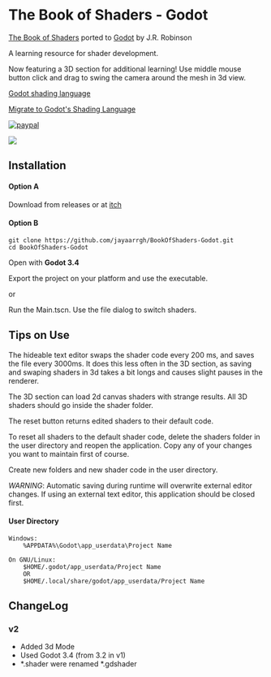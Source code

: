 # The Book of Shaders - Godot
[The Book of Shaders](https://thebookofshaders.com/) ported to [Godot](https://www.godotengine.org/) by J.R. Robinson

A learning resource for shader development.

Now featuring a 3D section for additional learning! Use middle mouse button click and drag to swing the camera around the mesh in 3d view.

[Godot shading language](https://docs.godotengine.org/en/stable/tutorials/shading/shading_reference/shading_language.html)

[Migrate to Godot's Shading Language](https://docs.godotengine.org/en/stable/tutorials/shading/migrating_to_godot_shader_language.html#doc-migrating-to-godot-shader-language)

[![paypal](https://www.paypalobjects.com/en_US/i/btn/btn_donateCC_LG.gif)](https://www.paypal.com/donate/?business=L4GGSCN5YWVG2&no_recurring=0&item_name=Thanks+for+buying+me+a+coffee%21&currency_code=USD)

![](.gif/demo.gif)

## Installation
#### Option A
Download from releases or at [itch](https://jayaarrgh.itch.io/book-of-shaders-godot)

#### Option B
```
git clone https://github.com/jayaarrgh/BookOfShaders-Godot.git
cd BookOfShaders-Godot
```
Open with **Godot 3.4**

Export the project on your platform and use the executable.

or

Run the Main.tscn. Use the file dialog to switch shaders.


## Tips on Use
The hideable text editor swaps the shader code every 200 ms, and saves the file every 3000ms.
It does this less often in the 3D section, as saving and swaping shaders in 3d takes a bit longs and causes slight pauses in the renderer.

The 3D section can load 2d canvas shaders with strange results.
All 3D shaders should go inside the shader folder.

The reset button returns edited shaders to their default code.

To reset all shaders to the default shader code, delete the shaders folder in the user directory and reopen the application. Copy any of your changes you want to maintain first of course.

Create new folders and new shader code in the user directory.

*WARNING*: Automatic saving during runtime will overwrite external editor changes.
If using an external text editor, this application should be closed first.


#### User Directory

    Windows:
        %APPDATA%\Godot\app_userdata\Project Name

    On GNU/Linux: 
        $HOME/.godot/app_userdata/Project Name
        OR
        $HOME/.local/share/godot/app_userdata/Project Name

## ChangeLog
### v2
- Added 3d Mode
- Used Godot 3.4 (from 3.2 in v1)
- *.shader were renamed *.gdshader